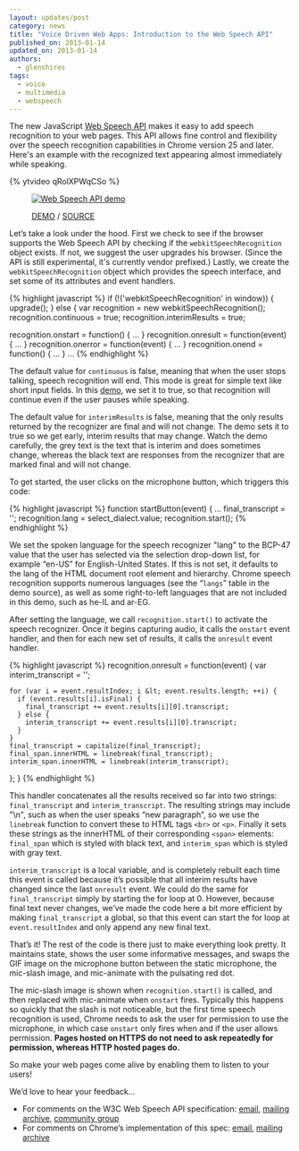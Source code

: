 ```yaml
---
layout: updates/post
category: news
title: "Voice Driven Web Apps: Introduction to the Web Speech API"
published_on: 2013-01-14
updated_on: 2013-01-14
authors:
  - glenshires
tags:
  - voice
  - multimedia
  - webspeech
---
```


<p>The new JavaScript <a href="http://dvcs.w3.org/hg/speech-api/raw-file/tip/speechapi.html">Web Speech API</a> makes it easy to add speech recognition to your web pages. This API allows fine control and flexibility over the speech recognition capabilities in Chrome version 25 and later. Here's an example with the recognized text appearing almost immediately while speaking.</p>


{% ytvideo qRolXPWqCSo %} 

<figure>
<a href="https://www.google.com/intl/en/chrome/demos/speech.html"><img src="{{site.baseurl}}/updates/images/2013-01-14-voice-driven-web-apps-introduction-to-the-web-speech-api/web-speech-api-demo.jpg" alt="Web Speech API demo" class="demopreview" /></a>
<figcaption><p><a href="https://www.google.com/intl/en/chrome/demos/speech.html">DEMO</a> / <a href="https://github.com/GoogleChrome/webplatform-samples/tree/master/webspeechdemo">SOURCE</a></p></figcaption>
</figure>

<p>Let’s take a look under the hood. First we check to see if the browser supports the Web Speech API by checking if the <code>webkitSpeechRecognition</code> object exists. If not, we suggest the user upgrades his browser. (Since the API is still experimental, it's currently vendor prefixed.) Lastly, we create the <code>webkitSpeechRecognition</code> object which provides the speech interface, and set some of its attributes and event handlers.</p>

{% highlight javascript %}
if (!('webkitSpeechRecognition' in window)) {
  upgrade();
} else {
  var recognition = new webkitSpeechRecognition();
  recognition.continuous = true;
  recognition.interimResults = true;

  recognition.onstart = function() { ... }
  recognition.onresult = function(event) { ... }
  recognition.onerror = function(event) { ... }
  recognition.onend = function() { ... }
  ...
{% endhighlight %}

<p>The default value for <code>continuous</code> is false, meaning that when the user stops talking, speech recognition will end. This mode is great for simple text like short input fields. In this <a href="https://www.google.com/intl/en/chrome/demos/speech.html">demo</a>, we set it to true, so that recognition will continue even if the user pauses while speaking.</p>

<p>The default value for <code>interimResults</code> is false, meaning that the only results returned by the recognizer are final and will not change. The demo sets it to true so we get early, interim results that may change. Watch the demo carefully, the grey text is the text that is interim and does sometimes change, whereas the black text are responses from the recognizer that are marked final and will not change.</p>

<p>To get started, the user clicks on the microphone button, which triggers this code:</p>

{% highlight javascript %}
function startButton(event) {
  ...
  final_transcript = '';
  recognition.lang = select_dialect.value;
  recognition.start();
{% endhighlight %}

<p>We set the spoken language for the speech recognizer "lang" to the BCP-47 value that the user has selected via the selection drop-down list, for example “en-US” for English-United States. If this is not set, it defaults to the lang of the HTML document root element and hierarchy. Chrome speech recognition supports numerous languages (see the “<code>langs</code>” table in the demo source), as well as some right-to-left languages that are not included in this demo, such as he-IL and ar-EG.</p>

<p>After setting the language, we call <code>recognition.start()</code> to activate the speech recognizer. Once it begins capturing audio, it calls the <code>onstart</code> event handler, and then for each new set of results, it calls the <code>onresult</code> event handler.</p>

{% highlight javascript %}
  recognition.onresult = function(event) {
    var interim_transcript = '';

    for (var i = event.resultIndex; i &lt; event.results.length; ++i) {
      if (event.results[i].isFinal) {
        final_transcript += event.results[i][0].transcript;
      } else {
        interim_transcript += event.results[i][0].transcript;
      }
    }
    final_transcript = capitalize(final_transcript);
    final_span.innerHTML = linebreak(final_transcript);
    interim_span.innerHTML = linebreak(interim_transcript);
  };
}
{% endhighlight %}

<p>This handler concatenates all the results received so far into two strings: <code>final_transcript</code> and  <code>interim_transcript</code>.  The resulting strings may include "\n", such as when the user speaks “new paragraph”, so we use the <code>linebreak</code> function to convert these to HTML tags <code>&lt;br&gt;</code> or <code>&lt;p&gt;</code>. Finally it sets these strings as the innerHTML of their corresponding <code>&lt;span&gt;</code> elements: <code>final_span</code> which is styled with black text, and <code>interim_span</code> which is styled with gray text.</p>

<p><code>interim_transcript</code> is a local variable, and is completely rebuilt each time this event is called because it’s possible that all interim results have changed since the last <code>onresult</code> event. We could do the same for <code>final_transcript</code> simply by starting the for loop at 0.  However, because final text never changes, we’ve made the code here a bit more efficient by making <code>final_transcript</code> a global, so that this event can start the for loop at <code>event.resultIndex</code> and only append any new final text. </p>

<p>That’s it! The rest of the code is there just to make everything look pretty. It maintains state, shows the user some informative messages, and swaps the GIF image on the microphone button between the static microphone, the mic-slash image, and mic-animate with the pulsating red dot. </p>

<p>The mic-slash image is shown when <code>recognition.start()</code> is called, and then replaced with mic-animate when <code>onstart</code> fires. Typically this happens so quickly that the slash is not noticeable, but the first time speech recognition is used, Chrome needs to ask the user for permission to use the microphone, in which case  <code>onstart</code> only fires when and if the user allows permission. <b>Pages hosted on HTTPS do not need to ask repeatedly for permission, whereas HTTP hosted pages do.</b></p>

<p>So make your web pages come alive by enabling them to listen to your users!</p>

<p>We’d love to hear your feedback...</p>

<ul>
<li>For comments on the W3C Web Speech API specification: <a href="mailto:public-speech-api@w3.org">email</a>, <a href="http://lists.w3.org/Archives/Public/public-speech-api/">mailing archive</a>, <a href="http://www.w3.org/community/speech-api/">community group</a></li>
<li>For comments on Chrome’s implementation of this spec: <a href="mailto:chromium-html5@chromium.org?subject=Web%20Speech%20API">email</a>, <a href="https://groups.google.com/a/chromium.org/forum/?fromgroups#!forum/chromium-html5">mailing archive</a></li>
</ul>
